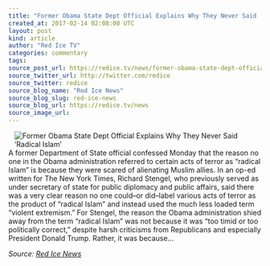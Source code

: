 ```yaml
---
title: "Former Obama State Dept Official Explains Why They Never Said ‘Radical Islam’"
created_at: 2017-02-14 02:08:00 UTC
layout: post
kind: article
author: "Red Ice TV"
categories: commentary
tags: 
source_post_url: https://redice.tv/news/former-obama-state-dept-official-explains-why-they-never-said-radical-islam
source_twitter_url: http://twitter.com/redice
source_twitter: redice
source_blog_name: "Red Ice News"
source_blog_slug: red-ice-news
source_blog_url: https://redice.tv/news
source_image_url: 
---
```

<img align="left" hspace="12" alt="Former Obama State Dept Official Explains Why They Never Said &lsquo;Radical Islam&rsquo;" src="https://rdice.net/a/c/n/17/02140306-Obama_oval_office1.9cd7b47f.jpg"> A former Department of State official confessed Monday that the reason no one in the Obama administration referred to certain acts of terror as “radical Islam” is because they were scared of alienating Muslim allies. In an op-ed written for The New York Times, Richard Stengel, who previously served as under secretary of state for public diplomacy and public affairs, said there was a very clear reason no one could–or did–label various acts of terror as the product of “radical Islam” and instead used the much less loaded term “violent extremism.” For Stengel, the reason the Obama administration shied away from the term “radical Islam” was not because it was “too timid or too politically correct,” despite harsh criticisms from Republicans and especially President Donald Trump. Rather, it was because&#8230;<div class="">
    <i>Source: <a href="https://redice.tv/news">Red Ice News</a></i>
</div>
